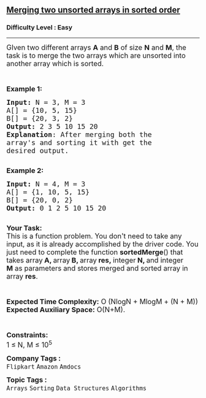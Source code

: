 <h2><a href="https://practice.geeksforgeeks.org/problems/merging-two-unsorted-arrays-in-sorted-order1020/1">Merging two unsorted arrays in sorted order</a></h2><h3>Difficulty Level : Easy</h3><hr><div class="problems_problem_content__Xm_eO"><p><span style="font-size:18px">GIven two different arrays <strong>A</strong> and <strong>B</strong> of size <strong>N</strong> and <strong>M</strong>, the task is to merge the two arrays which are unsorted into another array which is sorted.</span></p>

<p>&nbsp;</p>

<p><span style="font-size:18px"><strong>Example 1:</strong></span></p>

<pre><span style="font-size:18px"><strong>Input: </strong>N = 3, M = 3
A[] = {10, 5, 15}
B[] = {20, 3, 2}
<strong>Output:</strong> 2 3 5 10 15 20
<strong>Explanation</strong>: After merging both the 
array's and sorting it with get the 
desired output.  
</span></pre>

<p><br>
<span style="font-size:18px"><strong>Example 2:</strong></span></p>

<pre><span style="font-size:18px"><strong>Input: </strong>N = 4, M = 3
A[] = {1, 10, 5, 15}
B[] = {20, 0, 2}
<strong>Output:</strong> 0 1 2 5 10 15 20
</span></pre>

<p><br>
<span style="font-size:18px"><strong>Your Task:</strong><br>
This is a function problem. You don't need to take any input, as it is already accomplished by the driver code. You just need to complete the function <strong>sortedMerge</strong>() that takes array<strong> A, </strong>array<strong> B, </strong>array<strong> res,&nbsp;</strong>integer<strong> N, </strong>and integer<strong> M</strong>&nbsp;as parameters and stores&nbsp;merged and sorted array in array <strong>res</strong>.</span></p>

<p>&nbsp;</p>

<p><span style="font-size:18px"><strong>Expected Time Complexity:</strong> O (NlogN&nbsp;+ MlogM&nbsp;+ (N&nbsp;+ M))<br>
<strong>Expected Auxiliary Space:</strong> O(N+M).</span></p>

<p>&nbsp;</p>

<p><span style="font-size:18px"><strong>Constraints:</strong><br>
1 ≤ N, M ≤ 10<sup>5</sup></span></p>
</div><p><span style=font-size:18px><strong>Company Tags : </strong><br><code>Flipkart</code>&nbsp;<code>Amazon</code>&nbsp;<code>Amdocs</code>&nbsp;<br><p><span style=font-size:18px><strong>Topic Tags : </strong><br><code>Arrays</code>&nbsp;<code>Sorting</code>&nbsp;<code>Data Structures</code>&nbsp;<code>Algorithms</code>&nbsp;